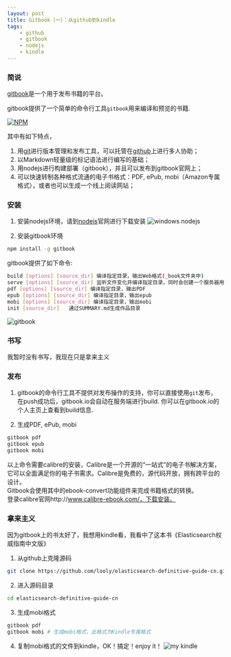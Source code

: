 ```yaml
---
layout: post
title: Gitbook（一）：从github到kindle
tags:
    - github
    - gitbook
    - nodejs
    - kindle
---
```




### 简说


[gitbook](https://www.gitbook.io/)是一个用于发布书籍的平台。  

gitbook提供了一个简单的命令行工具`gitbook`用来编译和预览的书籍.

[![NPM](http://cdn.jasonsoso.com/201502/gitbook.png)](https://nodei.co/npm/gitbook/)


其中有如下特点，

1. 用[git](http://git-scm.com/ "git")进行版本管理和发布工具，可以托管在[github](https://github.com/ "github")上进行多人协助；
2. 以Markdown轻量级的标记语法进行编写的基础；
3. 用nodejs进行构建部署（gitbook），并且可以发布到gitbook官网上；
4. 可以快速转制各种格式流通的电子书格式：PDF, ePub, mobi（Amazon专属格式），或者也可以生成一个线上阅读网站；



### 安装

1. 安装nodejs环境，请到[nodejs](http://nodejs.org/download/ "nodejs")官网进行下载安装
![windows nodejs](http://cdn.jasonsoso.com/2015/nodejs.png)

2. 安装gitbook环境

``` bash
npm install -g gitbook
```

gitbook提供了如下命令:    

``` bash
build [options] [source_dir] 编译指定目录，输出Web格式(_book文件夹中)    
serve [options] [source_dir] 监听文件变化并编译指定目录，同时会创建一个服务器用于预览Web    
pdf [options] [source_dir] 编译指定目录，输出PDF    
epub [options] [source_dir] 编译指定目录，输出epub	    
mobi [options] [source_dir] 编译指定目录，输出mobi	    
init [source_dir]   通过SUMMARY.md生成作品目录    

```

![gitbook](http://cdn.jasonsoso.com/2015/gitbook2.png)


### 书写

我暂时没有书写，我现在只是拿来主义

### 发布

1. gitbook的命令行工具不提供对发布操作的支持，你可以直接使用`git`发布，
在push成功后，gitbook.io会自动在服务端进行build. 你可以在gitbook.io的个人主页上查看到build信息.
  
2. 生成PDF, ePub, mobi

``` bash
gitbook pdf
gitbook epub
gitbook mobi
```

以上命令需要calibre的安装，Calibre是一个开源的“一站式”的电子书解决方案，它可以全面满足你的电子书需求。Calibre是免费的，源代码开放，拥有跨平台的设计。   
Gitbook会使用其中的ebook-convert功能组件来完成书籍格式的转换。   
登录calibre官网http://www.calibre-ebook.com/，下载安装。    


### 拿来主义

因为gitbook上的书太好了，我想用kindle看，我看中了这本书《Elasticsearch权威指南中文版》


1. 从github上克隆源码

``` bash
git clone https://github.com/looly/elasticsearch-definitive-guide-cn.git
```

2. 进入源码目录

``` bash
cd elasticsearch-definitive-guide-cn
```

3. 生成mobi格式 

``` bash
gitbook pdf
gitbook mobi # 生成mobi格式，此格式为Kindle专属格式
```
 
4. 复制mobi格式的文件到kindle，OK！搞定！enjoy it！
![my kindle](http://cdn.jasonsoso.com/2015/IMG_20150202_171118.jpg)
